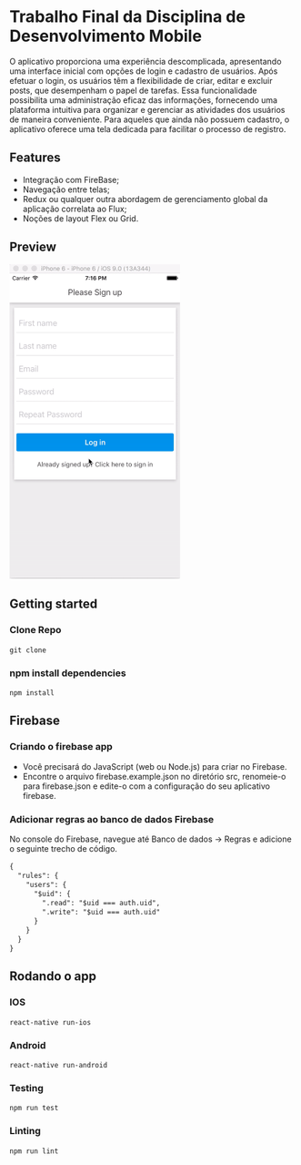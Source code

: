 # Trabalho Final da Disciplina de Desenvolvimento Mobile

O aplicativo proporciona uma experiência descomplicada, apresentando uma interface inicial com opções de login e cadastro de usuários. Após efetuar o login, os usuários têm a flexibilidade de criar, editar e excluir posts, que desempenham o papel de tarefas. Essa funcionalidade possibilita uma administração eficaz das informações, fornecendo uma plataforma intuitiva para organizar e gerenciar as atividades dos usuários de maneira conveniente. Para aqueles que ainda não possuem cadastro, o aplicativo oferece uma tela dedicada para facilitar o processo de registro.

## Features

- Integração com FireBase;
- Navegação entre telas;
- Redux ou qualquer outra abordagem de gerenciamento global da aplicação
  correlata ao Flux;
- Noções de layout Flex ou Grid.

## Preview

<img src="previewgif.gif" width="300">

## Getting started

### Clone Repo

````
git clone 
````

### npm install dependencies

````
npm install
````

## Firebase

### Criando o firebase app

- Você precisará do JavaScript (web ou Node.js) para criar no Firebase.
- Encontre o arquivo firebase.example.json no diretório src, renomeie-o para firebase.json e edite-o com a configuração do seu aplicativo firebase.

### Adicionar regras ao banco de dados Firebase

No console do Firebase, navegue até Banco de dados -> Regras e adicione o seguinte trecho de código.

````
{
  "rules": {
    "users": {
      "$uid": {
        ".read": "$uid === auth.uid",
        ".write": "$uid === auth.uid"
      }
    }
  }
}
````

## Rodando o app

### IOS

````
react-native run-ios
````

### Android

````
react-native run-android
````

### Testing

````
npm run test
````

### Linting

````
npm run lint
````
